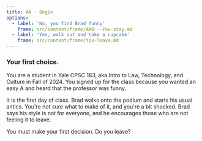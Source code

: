 ```yaml
---
title: AA - Begin
options:
  - label: 'No, you find Brad funny'
    frame: src/content/frame/AAB---You-stay.md
  - label: 'Yes, walk out and take a cupcake'
    frame: src/content/frame/You-leave.md
---
```


### Your first choice.

You are a student in Yale CPSC 183, aka Intro to Law, Technology, and Culture in Fall of 2024. You signed up for the class because you wanted an easy A and heard that the professor was funny.

It is the first day of class. Brad walks onto the podium and starts his usual antics. You're not sure what to make of it, and you're a bit shocked. Brad says his style is not for everyone, and he encourages those who are not feeling it to leave.

You must make your first decision. Do you leave?
